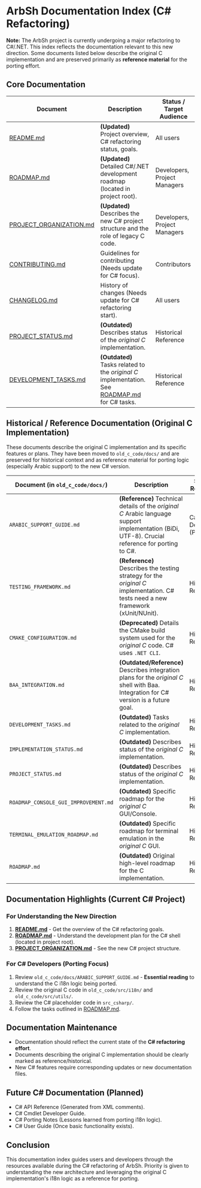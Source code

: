 # ArbSh Documentation Index (C# Refactoring)

**Note:** The ArbSh project is currently undergoing a major refactoring to C#/.NET. This index reflects the documentation relevant to this new direction. Some documents listed below describe the original C implementation and are preserved primarily as **reference material** for the porting effort.

## Core Documentation

| Document | Description | Status / Target Audience |
|----------|-------------|-----------------|
| [README.md](../README.md) | **(Updated)** Project overview, C# refactoring status, goals. | All users |
| [ROADMAP.md](../ROADMAP.md) | **(Updated)** Detailed C#/.NET development roadmap (located in project root). | Developers, Project Managers |
| [PROJECT_ORGANIZATION.md](PROJECT_ORGANIZATION.md) | **(Updated)** Describes the new C# project structure and the role of legacy C code. | Developers, Project Managers |
| [CONTRIBUTING.md](CONTRIBUTING.md) | Guidelines for contributing (Needs update for C# focus). | Contributors |
| [CHANGELOG.md](CHANGELOG.md) | History of changes (Needs update for C# refactoring start). | All users |
| [PROJECT_STATUS.md](PROJECT_STATUS.md) | **(Outdated)** Describes status of the *original C* implementation. | Historical Reference |
| [DEVELOPMENT_TASKS.md](DEVELOPMENT_TASKS.md) | **(Outdated)** Tasks related to the *original C* implementation. See [ROADMAP.md](ROADMAP.md) for C# tasks. | Historical Reference |

## Historical / Reference Documentation (Original C Implementation)

These documents describe the original C implementation and its specific features or plans. They have been moved to `old_c_code/docs/` and are preserved for historical context and as reference material for porting logic (especially Arabic support) to the new C# version.

| Document (in `old_c_code/docs/`) | Description | Status / Relevance |
|-----------------------------------|-------------|-----------------|
| `ARABIC_SUPPORT_GUIDE.md`         | **(Reference)** Technical details of the *original C* Arabic language support implementation (BiDi, UTF-8). Crucial reference for porting to C#. | C# Developers (Porting) |
| `TESTING_FRAMEWORK.md`            | **(Reference)** Describes the testing strategy for the *original C* implementation. C# tests need a new framework (xUnit/NUnit). | Historical Reference |
| `CMAKE_CONFIGURATION.md`          | **(Deprecated)** Details the CMake build system used for the *original C* code. C# uses `.NET CLI`. | Historical Reference |
| `BAA_INTEGRATION.md`              | **(Outdated/Reference)** Describes integration plans for the *original C* shell with Baa. Integration for C# version is a future goal. | Historical Reference |
| `DEVELOPMENT_TASKS.md`            | **(Outdated)** Tasks related to the *original C* implementation. | Historical Reference |
| `IMPLEMENTATION_STATUS.md`        | **(Outdated)** Describes status of the *original C* implementation. | Historical Reference |
| `PROJECT_STATUS.md`               | **(Outdated)** Describes status of the *original C* implementation. | Historical Reference |
| `ROADMAP_CONSOLE_GUI_IMPROVEMENT.md` | **(Outdated)** Specific roadmap for the *original C* GUI/Console. | Historical Reference |
| `TERMINAL_EMULATION_ROADMAP.md`   | **(Outdated)** Specific roadmap for terminal emulation in the *original C* GUI. | Historical Reference |
| `ROADMAP.md`                      | **(Outdated)** Original high-level roadmap for the C implementation. | Historical Reference |


## Documentation Highlights (Current C# Project)

### For Understanding the New Direction

1.  **[README.md](../README.md)** - Get the overview of the C# refactoring goals.
2.  **[ROADMAP.md](../ROADMAP.md)** - Understand the development plan for the C# shell (located in project root).
3.  **[PROJECT_ORGANIZATION.md](PROJECT_ORGANIZATION.md)** - See the new C# project structure.

### For C# Developers (Porting Focus)

1.  Review `old_c_code/docs/ARABIC_SUPPORT_GUIDE.md` - **Essential reading** to understand the C i18n logic being ported.
2.  Review the original C code in `old_c_code/src/i18n/` and `old_c_code/src/utils/`.
3.  Review the C# placeholder code in `src_csharp/`.
4.  Follow the tasks outlined in [ROADMAP.md](ROADMAP.md).

## Documentation Maintenance

-   Documentation should reflect the current state of the **C# refactoring effort**.
-   Documents describing the original C implementation should be clearly marked as reference/historical.
-   New C# features require corresponding updates or new documentation files.

## Future C# Documentation (Planned)

-   C# API Reference (Generated from XML comments).
-   C# Cmdlet Developer Guide.
-   C# Porting Notes (Lessons learned from porting i18n logic).
-   C# User Guide (Once basic functionality exists).

## Conclusion

This documentation index guides users and developers through the resources available during the C# refactoring of ArbSh. Priority is given to understanding the new architecture and leveraging the original C implementation's i18n logic as a reference for porting.
